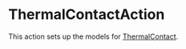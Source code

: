 # ThermalContactAction

This action sets up the models for [ThermalContact](syntax/ThermalContact/index.md).
